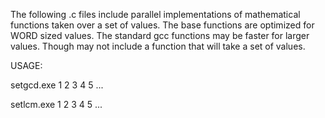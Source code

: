 The following .c files include parallel implementations of mathematical functions taken over a set of values. The base functions are optimized for WORD sized values. The standard gcc functions may be faster for larger values. Though may not include a function that will take a set of values.

USAGE: 

setgcd.exe 1 2 3 4 5 ...

setlcm.exe 1 2 3 4 5 ...